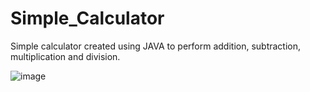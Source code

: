 # Simple_Calculator
Simple calculator created using JAVA to perform addition, subtraction, multiplication and division.

![image](https://user-images.githubusercontent.com/23145752/39658972-ede05fd4-503b-11e8-8edf-e84c21e40894.png)
